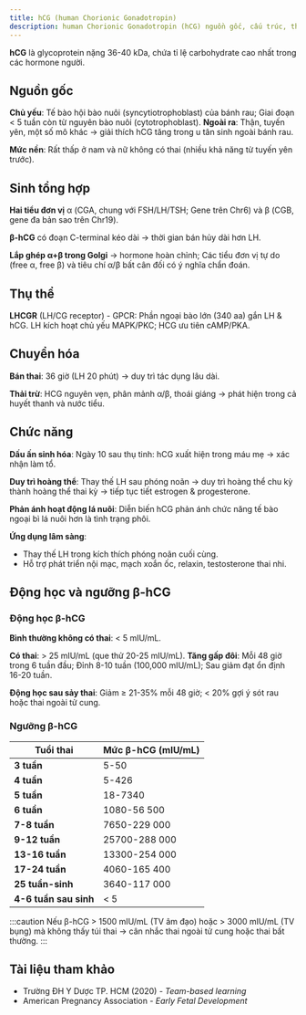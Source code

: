 ```yaml
---
title: hCG (human Chorionic Gonadotropin)
description: human Chorionic Gonadotropin (hCG) nguồn gốc, cấu trúc, thụ thể, chuyển hóa, chức năng và động học.
---
```


**hCG** là glycoprotein nặng 36-40 kDa, chứa tỉ lệ carbohydrate cao nhất trong các hormone người.

## Nguồn gốc

**Chủ yếu**: Tế bào hội bào nuôi (syncytiotrophoblast) của bánh rau; Giai đoạn < 5 tuần còn từ nguyên bào nuôi (cytotrophoblast). **Ngoài ra**: Thận, tuyến yên, một số mô khác → giải thích hCG tăng trong u tân sinh ngoài bánh rau.

**Mức nền**: Rất thấp ở nam và nữ không có thai (nhiều khả năng từ tuyến yên trước).

## Sinh tổng hợp

**Hai tiểu đơn vị** α (CGA, chung với FSH/LH/TSH; Gene trên Chr6) và β (CGB, gene đa bản sao trên Chr19).

**β-hCG** có đoạn C-terminal kéo dài → thời gian bán hủy dài hơn LH.

**Lắp ghép α+β trong Golgi** → hormone hoàn chỉnh; Các tiểu đơn vị tự do (free α, free β) và tiêu chí α/β bất cân đối có ý nghĩa chẩn đoán.

## Thụ thể

**LHCGR** (LH/CG receptor) - GPCR: Phần ngoại bào lớn (340 aa) gắn LH & hCG. LH kích hoạt chủ yếu MAPK/PKC; HCG ưu tiên cAMP/PKA.

## Chuyển hóa

**Bán thai**: 36 giờ (LH 20 phút) → duy trì tác dụng lâu dài.

**Thải trừ**: HCG nguyên vẹn, phân mảnh α/β, thoái giáng → phát hiện trong cả huyết thanh và nước tiểu.

## Chức năng

**Dấu ấn sinh hóa**: Ngày 10 sau thụ tinh: hCG xuất hiện trong máu mẹ → xác nhận làm tổ.

**Duy trì hoàng thể**: Thay thế LH sau phóng noãn → duy trì hoàng thể chu kỳ thành hoàng thể thai kỳ → tiếp tục tiết estrogen & progesterone.

**Phản ánh hoạt động lá nuôi**: Diễn biến hCG phản ánh chức năng tế bào ngoại bì lá nuôi hơn là tình trạng phôi.

**Ứng dụng lâm sàng**:

- Thay thế LH trong kích thích phóng noãn cuối cùng.
- Hỗ trợ phát triển nội mạc, mạch xoắn ốc, relaxin, testosterone thai nhi.

## Động học và ngưỡng β-hCG

### Động học β-hCG

**Bình thường không có thai**: < 5 mIU/mL.

**Có thai**: > 25 mIU/mL (que thử 20-25 mIU/mL). **Tăng gấp đôi**: Mỗi 48 giờ trong 6 tuần đầu; Đỉnh 8-10 tuần (100,000 mIU/mL); Sau giảm đạt ổn định 16-20 tuần.

**Động học sau sảy thai**: Giảm ≥ 21-35% mỗi 48 giờ; < 20% gợi ý sót rau hoặc thai ngoài tử cung.

### Ngưỡng β-hCG

| Tuổi thai             | Mức β-hCG (mIU/mL) |
| --------------------- | ------------------ |
| **3 tuần**            | 5-50               |
| **4 tuần**            | 5-426              |
| **5 tuần**            | 18-7340            |
| **6 tuần**            | 1080-56 500        |
| **7-8 tuần**          | 7650-229 000       |
| **9-12 tuần**         | 25700-288 000      |
| **13-16 tuần**        | 13300-254 000      |
| **17-24 tuần**        | 4060-165 400       |
| **25 tuần-sinh**      | 3640-117 000       |
| **4-6 tuần sau sinh** | < 5                |

:::caution
Nếu β-hCG > 1500 mIU/mL (TV âm đạo) hoặc > 3000 mIU/mL (TV bụng) mà không thấy túi thai → cân nhắc thai ngoài tử cung hoặc thai bất thường.
:::

## Tài liệu tham khảo

- Trường ĐH Y Dược TP. HCM (2020) - _Team-based learning_
- American Pregnancy Association - _Early Fetal Development_
